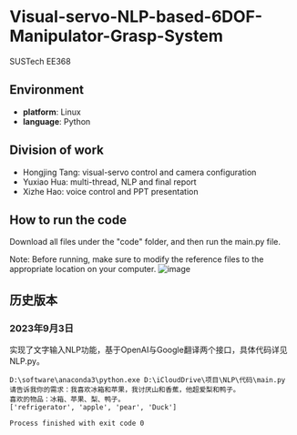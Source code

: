 # Visual-servo-NLP-based-6DOF-Manipulator-Grasp-System
SUSTech EE368

## Environment
- **platform**: Linux
- **language**: Python

## Division of work
- Hongjing Tang: visual-servo control and camera configuration
- Yuxiao Hua: multi-thread, NLP and final report
- Xizhe Hao: voice control and PPT presentation

## How to run the code
Download all files under the "code" folder, and then run the main.py file.

Note: Before running, make sure to modify the reference files to the appropriate location on your computer.
![image](https://github.com/HuaYuXiao/Visual-servo-NLP-based-6DOF-Manipulator-Grasp-System/assets/100033111/668a3de3-0216-46da-9722-6250f476714b)

## 历史版本

### 2023年9月3日

实现了文字输入NLP功能，基于OpenAI与Google翻译两个接口，具体代码详见NLP.py。

```shell
D:\software\anaconda3\python.exe D:\iCloudDrive\项目\NLP\代码\main.py 
请告诉我你的需求：我喜欢冰箱和苹果，我讨厌山和香蕉，他超爱梨和鸭子。
喜欢的物品：冰箱、苹果、梨、鸭子。
['refrigerator', 'apple', 'pear', 'Duck']

Process finished with exit code 0
```
